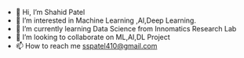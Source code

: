 - 👋 Hi, I’m Shahid Patel
- 👀 I’m interested in Machine Learning ,AI,Deep Learning. 
- 🌱 I’m currently learning Data Science from Innomatics Research Lab
- 💞️ I’m looking to collaborate on ML,AI,DL Project
- 📫 How to reach me sspatel410@gmail.com

<!---
shahidp-ss/shahidp-ss is a ✨ special ✨ repository because its `README.md` (this file) appears on your GitHub profile.
You can click the Preview link to take a look at your changes.
--->
